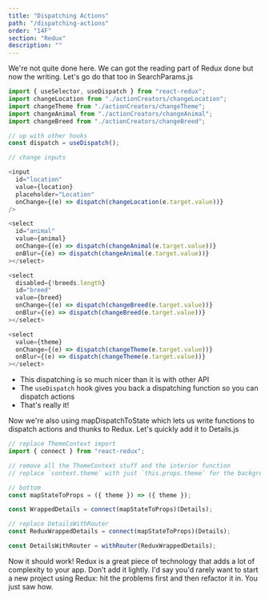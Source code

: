```yaml
---
title: "Dispatching Actions"
path: "/dispatching-actions"
order: "14F"
section: "Redux"
description: ""
---
```


We're not quite done here. We can got the reading part of Redux done but now the writing. Let's go do that too in SearchParams.js

```javascript
import { useSelector, useDispatch } from "react-redux";
import changeLocation from "./actionCreators/changeLocation";
import changeTheme from "./actionCreators/changeTheme";
import changeAnimal from "./actionCreators/changeAnimal";
import changeBreed from "./actionCreators/changeBreed";

// up with other hooks
const dispatch = useDispatch();

// change inputs

<input
  id="location"
  value={location}
  placeholder="Location"
  onChange={(e) => dispatch(changeLocation(e.target.value))}
/>

<select
  id="animal"
  value={animal}
  onChange={(e) => dispatch(changeAnimal(e.target.value))}
  onBlur={(e) => dispatch(changeAnimal(e.target.value))}
></select>

<select
  disabled={!breeds.length}
  id="breed"
  value={breed}
  onChange={(e) => dispatch(changeBreed(e.target.value))}
  onBlur={(e) => dispatch(changeBreed(e.target.value))}
></select>

<select
  value={theme}
  onChange={(e) => dispatch(changeTheme(e.target.value))}
  onBlur={(e) => dispatch(changeTheme(e.target.value))}
></select>
```

- This dispatching is so much nicer than it is with other API
- The `useDispatch` hook gives you back a dispatching function so you can dispatch actions
- That's really it!

Now we're also using mapDispatchToState which lets us write functions to dispatch actions and thunks to Redux. Let's quickly add it to Details.js

```javascript
// replace ThemeContext import
import { connect } from "react-redux";

// remove all the ThemeContext stuff and the interior function
// replace `context.theme` with just `this.props.theme` for the backgroundColor

// bottom
const mapStateToProps = ({ theme }) => ({ theme });

const WrappedDetails = connect(mapStateToProps)(Details);

// replace DetailsWithRouter
const ReduxWrappedDetails = connect(mapStateToProps)(Details);

const DetailsWithRouter = withRouter(ReduxWrappedDetails);
```

Now it should work! Redux is a great piece of technology that adds a lot of complexity to your app. Don't add it lightly. I'd say you'd rarely want to start a new project using Redux: hit the problems first and then refactor it in. You just saw how.
